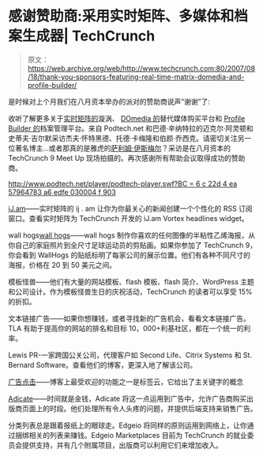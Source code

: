 # 感谢赞助商:采用实时矩阵、多媒体和档案生成器| TechCrunch

> 原文：<https://web.archive.org/web/http://www.techcrunch.com:80/2007/08/18/thank-you-sponsors-featuring-real-time-matrix-domedia-and-profile-builder/>

是时候对上个月我们在八月资本举办的派对的赞助商说声“谢谢”了:

收听了解更多关于[实时矩阵的](https://web.archive.org/web/20160422083429/http://www.realtimematrix.com/)漩涡、 [DOmedia 的](https://web.archive.org/web/20160422083429/http://www.domedia.com/)替代媒体购买平台和 [Profile Builder 的](https://web.archive.org/web/20160422083429/http://www.profilebuilder.com/)档案管理平台。来自 Podtech.net 和巴德·辛纳特拉的迈克尔·阿灵顿和史蒂夫·吉尔默采访杰夫·怀特黑德、托德·卡梅隆和伯颜·乔西克。请密切关注另一位著名博主…或者那真的是雅虎的[萨利姆·伊斯梅尔](https://web.archive.org/web/20160422083429/http://www.techcrunch.com/2007/03/14/salim-ismail-to-head-yahoo-brickhouse/)？采访是在八月资本的 TechCrunch 9 Meet Up 现场拍摄的。再次感谢所有帮助会议取得成功的赞助商。

[http://www.podtech.net/player/podtech-player.swf?BC = 6 c 22d 4 ea 57964783 a6 edfe 030004 f 903](https://web.archive.org/web/20160422083429/http://www.podtech.net/player/podtech-player.swf?bc=6c22d4ea57964783a6edfe030004f903)

[iJ.am](https://web.archive.org/web/20160422083429/http://ij.am/)——实时矩阵的 ij . am 让你为你最关心的新闻创建一个个性化的 RSS 订阅窗口。查看实时矩阵为 TechCrunch 开发的 iJ.am Vortex headlines widget。

wall hogs[wall hogs](https://web.archive.org/web/20160422083429/http://wallhogs.com/)——wall hogs 制作你喜欢的任何图像的半粘性乙烯海报，从你自己的家庭照片到全尺寸足球运动员的剪贴画。如果你参加了 TechCrunch 9，你会看到 WallHogs 的贴纸标明了每家公司的展示位置。他们有各种不同尺寸的海报，价格在 20 到 50 美元之间。

模板怪兽——他们有大量的网站模板、flash 模板、flash 简介、WordPress 主题和公司设计。作为模板怪兽生日的庆祝活动，TechCrunch 的读者可以享受 15%的折扣。

文本链接广告——如果你想赚钱，或者寻找新的广告机会，看看文本链接广告。TLA 有助于提高你的网站的排名和目标 10，000+利基社区，都在一个统一的利率。

Lewis PR-一家跨国公关公司，代理客户如 Second Life、Citrix Systems 和 St. Bernard Software。查看他们的博客，更深入地了解该公司。

[广告点击](https://web.archive.org/web/20160422083429/http://www.ads-click.com/blogger.html?utm_source=techcrunch&utm_medium=banner&utm_campaign=promo%2Bwidget%2Bblogger)——博客上最受欢迎的功能之一是标签云，它给出了主关键字的概念

[Adicate](https://web.archive.org/web/20160422083429/http://adicate.com/)——时间就是金钱，Adicate 将这一点运用到广告中，允许广告商购买出版商页面上的时段。他们处理所有令人头疼的问题，并提供后端支持来销售广告。

分类列表总是跟着报纸上的眼球走。Edgeio 将同样的原则运用到网络上，让你通过捆绑相关的列表来赚钱。Edgeio Marketplaces 目前为 TechCrunch 的就业委员会提供支持，并有几个附属项目，出版商可以利用它们来增加收入。